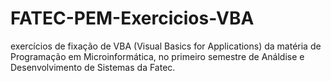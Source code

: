 # FATEC-PEM-Exercicios-VBA
exercícios de fixação de VBA (Visual Basics for Applications) da matéria de Programação em Microinformática, no primeiro semestre de Análdise e Desenvolvimento de Sistemas da Fatec.
